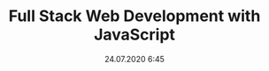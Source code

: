 ---
layout: post
title: Full Stack Web Development with JavaScript
date: 24.07.2020 6:45
categories: Web_development, Framework
image: full-stack-javascript.jpg
tags: [HTML, CSS, JavaScript, BootStrap, Angular, React, Vue, Node.js, Express, MongoDB, Broeser, Server, Database]
---